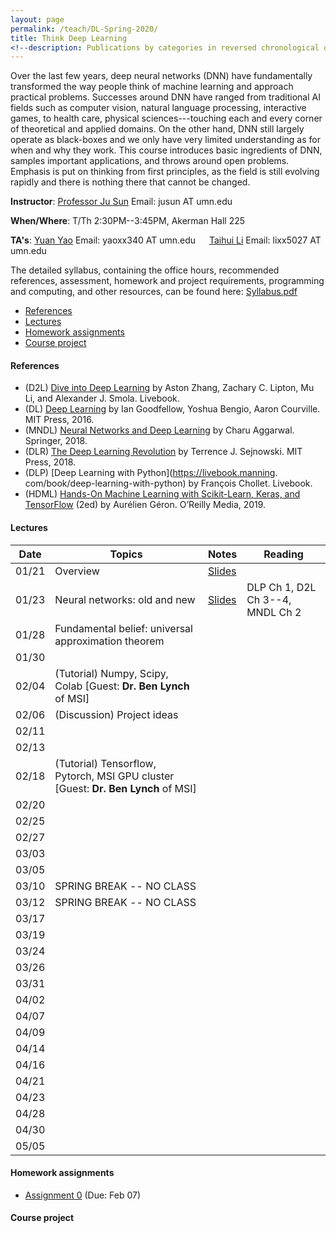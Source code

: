 ```yaml
---
layout: page
permalink: /teach/DL-Spring-2020/
title: Think Deep Learning
<!--description: Publications by categories in reversed chronological order. -->
---
```


Over the last few years, deep neural networks (DNN) have fundamentally transformed the way people think of machine learning and approach practical problems. Successes around DNN have ranged from traditional AI fields such as computer vision, natural language processing, interactive games, to health care, physical sciences---touching each and every corner of theoretical and applied domains. On the other hand, DNN still largely operate as black-boxes and we only have very limited understanding as for when and why they work. This course introduces basic ingredients of DNN, samples important applications, and throws around open problems. Emphasis is put on thinking from first principles, as the field is still evolving rapidly and there is nothing there that cannot be changed.

**Instructor**: [Professor Ju Sun](https://sunju.org/)  Email: jusun AT umn.edu

**When/Where**: T/Th 2:30PM--3:45PM, Akerman Hall 225

**TA's**: [Yuan Yao](https://myaccount.umn.edu/lookup?SET_INSTITUTION=&UID=yaoxx340)  Email: yaoxx340 AT umn.edu   &emsp;    [Taihui Li](https://myaccount.umn.edu/lookup?SET_INSTITUTION=&UID=lixx5027) Email: lixx5027 AT umn.edu

The detailed syllabus, containing the office hours, recommended references, assessment, homework and project requirements, programming and computing, and other resources, can be found here: [Syllabus.pdf](Syllabus.pdf)

<!-- **Target**: Graduate and advanced undergrad students. Registration is based on permission from the instructor. If you're interested, please email Prof. Sun (jusun AT umn.edu) and describe your academic standing, relevant course experience, and research experience if any. -->

<!-- **No Panic**: <span style="color:red"> The enrollment has reached the cap. </span> While we're maintaining a waiting list, and may decide to increase the cap later, there's no guarantee. We're likely to re-run the course in fall 2020 and to make the course regular in the near future, and so please consider next iterations if you're not in. -->

<!-- **Prerequisite**: Introduction to machine learning or equivalent. Maturity in linear algebra, calculus, and basic probability is assumed. Familiarity with Python (esp. numpy, scipy) is necessary to complete the homework assignments and final projects.   -->

- [References](#references)
- [Lectures](#lectures)
- [Homework assignments](#homework-assignments)
- [Course project](#course-project)

#### References
- (D2L)  [Dive into Deep Learning](https://d2l.ai/) by Aston Zhang, Zachary C. Lipton,  Mu Li, and Alexander J. Smola. Livebook.
- (DL)  [Deep Learning](https://www.deeplearningbook.org/) by Ian Goodfellow, Yoshua Bengio, Aaron Courville. MIT Press, 2016.
- (MNDL) [Neural Networks and Deep Learning](https://www.springer.com/gp/book/9783319944623) by Charu Aggarwal. Springer, 2018.
- (DLR) [The Deep Learning Revolution](https://mitpress.mit.edu/books/deep-learning-revolution) by Terrence J. Sejnowski. MIT Press, 2018.
- (DLP) [Deep Learning with Python](https://livebook.manning.
com/book/deep-learning-with-python) by François Chollet. Livebook.
- (HDML) [Hands-On Machine Learning with Scikit-Learn, Keras, and TensorFlow](https://www.oreilly.com/library/view/hands-on-machine-learning/9781492032632/) (2ed) by Aurélien Géron. O’Reilly Media, 2019.

#### Lectures

| Date  | Topics                                                                            | Notes                       | Reading                          |
|:-----:| --------------------------------------------------------------------------------- | --------------------------- | -------------------------------- |
| 01/21 | Overview                                                                          | [Slides](lecture-01-21.pdf) |                                  |
| 01/23 | Neural networks: old and new                                                      | [Slides](lecture-01-23.pdf) | DLP Ch 1, D2L Ch 3--4, MNDL Ch 2 |
| 01/28 | Fundamental belief: universal approximation theorem                               |                             |                                  |
| 01/30 |                                                                                   |                             |                                  |
| 02/04 | (Tutorial) Numpy, Scipy, Colab [Guest: **Dr. Ben Lynch** of MSI]                  |                             |                                  |
| 02/06 | (Discussion) Project ideas                                                        |                             |                                  |
| 02/11 |                                                                                   |                             |                                  |
| 02/13 |                                                                                   |                             |                                  |
| 02/18 | (Tutorial) Tensorflow, Pytorch, MSI GPU cluster [Guest: **Dr. Ben Lynch** of MSI] |                             |                                  |
| 02/20 |                                                                                   |                             |                                  |
| 02/25 |                                                                                   |                             |                                  |
| 02/27 |                                                                                   |                             |                                  |
| 03/03 |                                                                                   |                             |                                  |
| 03/05 |                                                                                   |                             |                                  |
| 03/10 | SPRING BREAK   -- NO CLASS                                                        |                             |                                  |
| 03/12 | SPRING BREAK  -- NO CLASS                                                         |                             |                                  |
| 03/17 |                                                                                   |                             |                                  |
| 03/19 |                                                                                   |                             |                                  |
| 03/24 |                                                                                   |                             |                                  |
| 03/26 |                                                                                   |                             |                                  |
| 03/31 |                                                                                   |                             |                                  |
| 04/02 |                                                                                   |                             |                                  |
| 04/07 |                                                                                   |                             |                                  |
| 04/09 |                                                                                   |                             |                                  |
| 04/14 |                                                                                   |                             |                                  |
| 04/16 |                                                                                   |                             |                                  |
| 04/21 |                                                                                   |                             |                                  |
| 04/23 |                                                                                   |                             |                                  |
| 04/28 |                                                                                   |                             |                                  |
| 04/30 |                                                                                   |                             |                                  |
| 05/05 |                                                                                   |                             |                                  |


#### Homework assignments
- [Assignment 0](HW0.pdf) (Due: Feb 07)


#### Course project

<!-- #### Tentative topics to cover: -->

<!-- - Course overview
- Neural networks: old and new
- Fundamental belief: universal approximation theorem
- Numerical optimization with math: optimization with gradient descent and beyond
- Numerical optimization without math: auto-differentiation and differential programming
- Working with images: convolutional neural networks
- Working with images: recognition, detection, segmentation
- To train or not? scattering transforms
- Working with sequences: recurrent neural networks
- Learning probability distributions: generative adversarial networks
- Learning representation without labels: dictionary learning and autoencoders
- Gaming time: deep reinforcement learning

<!-- #### Tentative discussion sessions: -->

<!-- - Python, Numpy, and Google Cloud/Colab
- Project ideas
- Tensorflow 2.0 and Pytorch
- Backpropagation and computational tricks
- Research ideas -->

